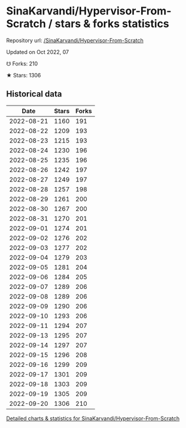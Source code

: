 # SinaKarvandi/Hypervisor-From-Scratch / stars & forks statistics

Repository url: [/SinaKarvandi/Hypervisor-From-Scratch](https://github.com/SinaKarvandi/Hypervisor-From-Scratch)

Updated on Oct 2022, 07

☋ Forks: 210

★ Stars: 1306

## Historical data
| Date | Stars | Forks |
|------|-------|-------|
| 2022-08-21 | 1160 | 191 | 
| 2022-08-22 | 1209 | 193 | 
| 2022-08-23 | 1215 | 193 | 
| 2022-08-24 | 1230 | 196 | 
| 2022-08-25 | 1235 | 196 | 
| 2022-08-26 | 1242 | 197 | 
| 2022-08-27 | 1249 | 197 | 
| 2022-08-28 | 1257 | 198 | 
| 2022-08-29 | 1261 | 200 | 
| 2022-08-30 | 1267 | 200 | 
| 2022-08-31 | 1270 | 201 | 
| 2022-09-01 | 1274 | 201 | 
| 2022-09-02 | 1276 | 202 | 
| 2022-09-03 | 1277 | 202 | 
| 2022-09-04 | 1279 | 203 | 
| 2022-09-05 | 1281 | 204 | 
| 2022-09-06 | 1284 | 205 | 
| 2022-09-07 | 1289 | 206 | 
| 2022-09-08 | 1289 | 206 | 
| 2022-09-09 | 1290 | 206 | 
| 2022-09-10 | 1293 | 206 | 
| 2022-09-11 | 1294 | 207 | 
| 2022-09-13 | 1295 | 207 | 
| 2022-09-14 | 1297 | 207 | 
| 2022-09-15 | 1296 | 208 | 
| 2022-09-16 | 1299 | 209 | 
| 2022-09-17 | 1301 | 209 | 
| 2022-09-18 | 1303 | 209 | 
| 2022-09-19 | 1305 | 209 | 
| 2022-09-20 | 1306 | 210 | 


[Detailed charts & statistics for SinaKarvandi/Hypervisor-From-Scratch](https://reviewgithub.com/rep/SinaKarvandi/Hypervisor-From-Scratch)
